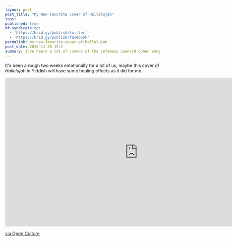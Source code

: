 ```yaml
---
layout: post
post_title: "My New Favorite Cover of Hallelujah"
tags:
published: true
mf-syndicate-to:
  - 'https://brid.gy/publish/twitter'
  - 'https://brid.gy/publish/facebook'
permalink: my-new-favorite-cover-of-hallelujah
post_date: 2016-11-20 19:1
summary: I've heard a lot of covers of the infamous Leonard Cohen song, but this might be my new favorite.
---
```

It's been a rough two weeks emotionally for a lot of us, maybe this cover of *Hallelujah* in Yiddish will have some healing effects as it did for me.


<div class="video-container"><iframe width="853" height="480" src="https://www.youtube.com/embed/XH1fERC_504" frameborder="0" allowfullscreen></iframe></div>

[via Open Culture](http://www.openculture.com/2016/11/leonard-cohens-hallelujah-lovely-sung-in-yiddish-a-tribute.html)
